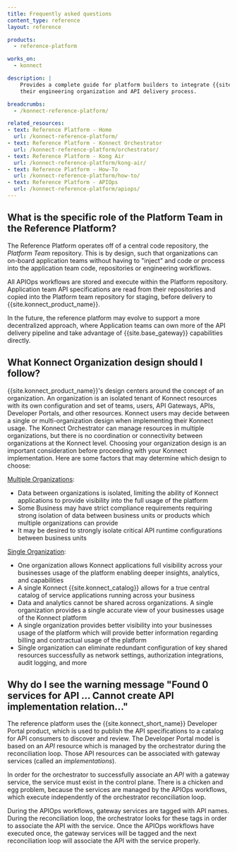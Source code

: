 ```yaml
---
title: Frequently asked questions
content_type: reference
layout: reference

products:
  - reference-platform

works_on:
  - konnect

description: |
    Provides a complete guide for platform builders to integrate {{site.konnect_product_name}} into 
    their engineering organization and API delivery process. 

breadcrumbs:
  - /konnect-reference-platform/

related_resources:
- text: Reference Platform - Home
  url: /konnect-reference-platform/
- text: Reference Platform - Konnect Orchestrator 
  url: /konnect-reference-platform/orchestrator/
- text: Reference Platform - Kong Air
  url: /konnect-reference-platform/kong-air/
- text: Reference Platform - How-To
  url: /konnect-reference-platform/how-to/
- text: Reference Platform - APIOps
  url: /konnect-reference-platform/apiops/
---
```


## What is the specific role of the Platform Team in the Reference Platform?
The Reference Platform operates off of a central code repository, the _Platform Team_ repository. This is by design, such that organizations
can on-board application teams without having to "inject" and code or process into the application team code, repositories or engineering workflows.

All APIOps workflows are stored and execute within the Platform repository. Application team API specifications are read from their repositories
and copied into the Platform team repository for staging, before delivery to {{site.konnect_product_name}}.

In the future, the reference platform may evolve to support a more decentralized approach, where Application teams can own more of the API delivery 
pipeline and take advantage of {{site.base_gateway}} capabilities directly.

## What Konnect Organization design should I follow?

{{site.konnect_product_name}}'s design centers around the concept of an organization. An organization is an isolated tenant of Konnect resources with 
its own configuration and set of teams, users, API Gateways, APIs, Developer Portals, and other resources. Konnect users may decide between a 
single or multi-organization design when implementing their Konnect usage. The Konnect Orchestrator can manage resources in multiple organizations, 
but there is no coordination or connectivity between organizations at the Konnect level. Choosing your organization design is an important
consideration before proceeding with your Konnect implementation. Here are some factors that may determine which design to choose:

<u>Multiple Organizations</u>:

* Data between organizations is isolated, limiting the ability of Konnect applications to provide visibility into the full usage of the platform
* Some Business may have strict compliance requirements requiring strong isolation of data between business units or products which multiple organizations can provide
* It may be desired to strongly isolate critical API runtime configurations between business units

<u>Single Organization</u>:

* One organization allows Konnect applications full visibility across your businesses usage of the platform enabling deeper insights, analytics, and capabilities
* A single Konnect {{site.konnect_catalog}} allows for a true central catalog of service applications running across your business
* Data and analytics cannot be shared across organizations. A single organization provides a single accurate view of your businesses usage of the Konnect platform
* A single organization provides better visibility into your businesses usage of the platform which will provide better 
  information regarding billing and contractual usage of the platform
* Single organization can eliminate redundant configuration of key shared resources successfully as network settings, authorization integrations, 
  audit logging, and more

## Why do I see the warning message "Found 0 services for API ... Cannot create API implementation relation..."

The reference platform uses the {{site.konnect_short_name}} Developer Portal product, which is used to publish the API specifications
to a catalog for API consumers to discover and review. The Developer Portal model is based on an _API_ resource which is managed by the
orchestrator during the reconciliation loop. Those API resources can be associated with gateway services (called an _implementations_). 

In order for the orchestrator to successfully associate an _API_ with a gateway service, the service must exist in the control plane. 
There is a chicken and egg problem, because the services are managed by the APIOps workflows, which execute independently of the orchestrator
reconciliation loop.

During the APIOps workflows, gateway services are tagged with API names. During the reconciliation loop, the orchestrator looks for these
tags in order to associate the API with the service. Once the APIOps workflows have executed once, the gateway services will be tagged and
the next reconciliation loop will associate the API with the service properly.

